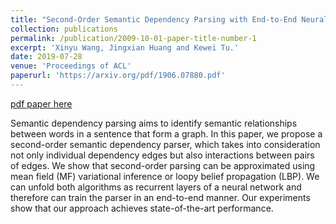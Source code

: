 ```yaml
---
title: "Second-Order Semantic Dependency Parsing with End-to-End Neural Networks"
collection: publications
permalink: /publication/2009-10-01-paper-title-number-1
excerpt: 'Xinyu Wang, Jingxian Huang and Kewei Tu.'
date: 2019-07-28
venue: 'Proceedings of ACL'
paperurl: 'https://arxiv.org/pdf/1906.07880.pdf'
---
```


[pdf paper here](https://arxiv.org/pdf/1906.07880.pdf)

Semantic dependency parsing aims to identify semantic relationships between words in a sentence that form a graph. In this paper, we propose a second-order semantic dependency parser, which takes into consideration not only individual dependency edges but also interactions between pairs of edges. We show that second-order parsing can be approximated using mean field (MF) variational inference or loopy belief propagation (LBP). We can unfold both algorithms as recurrent layers of a neural network and therefore can train the parser in an end-to-end manner. Our experiments show that our approach achieves state-of-the-art performance.